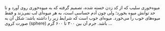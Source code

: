 میوه‌خوری
سلیب که از کد زدن خسته شده، تصمیم گرفته که به میوه‌خوری روی آورد و تا حد توانش میوه بخورد؛ ولی چون آدم حساسی است، به هر میوه‌ای لب نمی‌زند و فقط میوه‌های خوب را می‌خورد.
میوه‌‌‌ای خوب است که شرایط زیر را داشته باشد:
شکل آن به صورت کروی (sphere) باشد.
جرم آن بین ۳۰۰ تا ۶۰۰ گرم ...
